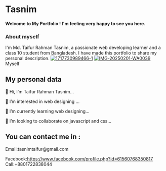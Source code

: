 # Tasnim
<!DOCTYPE html>
<html>
<head>
    <h4>Welcome to My Portfolio ! I'm feeling very happy to see you here.</h4>
</head>

<chest>
<h3>About myself </h3>
I'm Md. Taifur Rahman Tasnim, a passionate web developing learner and a class 10 student from Bangladesh. I have made this portfolio to share my personal description.  
</chest>
<a href="https://ibb.co/m6ZS0sF"><img src="https://i.ibb.co/6g9N8hJ/1717730989466-1.jpg" alt="1717730989466-1" border="0"></a> 
 <a href="https://ibb.co/JWvLQSSW"><img src="https://i.ibb.co/fVkRvTTV/IMG-20250201-WA0039.jpg" alt="IMG-20250201-WA0039" border="0"></a>
                    Myself
<body>
<h2>My personal data</h2>
👋 Hi, I’m Taifur Rahman Tasnim...

👀 I’m interested in web designing ...

🌱 I’m currently learning web designing...

💞️ I’m looking to collaborate on javascript and css...
</body>
<footer>
<h2>You can contact me in :</h2>
    Email:tasnimtaifur@gmail.com
 
Facebook:https://www.facebook.com/profile.php?id=61560768350817</a>
Call:+8801722838044
</footer>
    </html>

